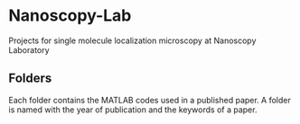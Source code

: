 # Nanoscopy-Lab
Projects for single molecule localization microscopy at Nanoscopy Laboratory 

## Folders

Each folder contains the MATLAB codes used in a published paper. A folder is named with the year of publication and the keywords of a paper. 
